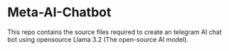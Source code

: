 # Meta-AI-Chatbot
This repo contains the source files required to create an telegram AI chat bot using opensource Llama 3.2 (The open-source AI model).
